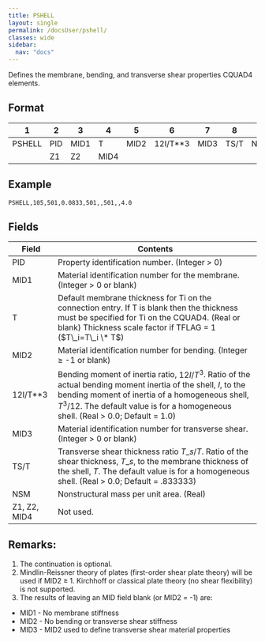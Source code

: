 ```yaml
---
title: PSHELL
layout: single
permalink: /docsUser/pshell/
classes: wide
sidebar:
  nav: "docs"
---
```


Defines the membrane, bending, and transverse shear properties CQUAD4
elements.

## Format

| 1      | 2   | 3    | 4    | 5    | 6          | 7    | 8    | 9   |
| ------ | --- | ---- | ---- | ---- | ---------- | ---- | ---- | --- |
| PSHELL | PID | MID1 | T    | MID2 | 12I/T\*\*3 | MID3 | TS/T | NSM |
|        | Z1  | Z2   | MID4 |      |            |      |      |     |

## Example
`PSHELL,105,501,0.0833,501,,501,,4.0`

## Fields

| Field        | Contents                                                                                                                                                                                                                                                |
| ------------ | ------------------------------------------------------------------------------------------------------------------------------------------------------------------------------------------------------------------------------------------------------- |
| PID          | Property identification number. (Integer \> 0)                                                                                                                                                                                                          |
| MID1         | Material identification number for the membrane. (Integer \> 0 or blank)                                                                                                                                                                                |
| T            | Default membrane thickness for Ti on the connection entry. If T is blank then the thickness must be specified for Ti on the CQUAD4. (Real or blank) Thickness scale factor if TFLAG = 1 ($T\_i=T\_i \* T$)                                              |
| MID2         | Material identification number for bending. (Integer ≥ -1 or blank)                                                                                                                                                                                     |
| 12I/T\*\*3   | Bending moment of inertia ratio, $12I/T^3$. Ratio of the actual bending moment inertia of the shell, $I$, to the bending moment of inertia of a homogeneous shell, $T^3/12$. The default value is for a homogeneous shell. (Real \> 0.0; Default = 1.0) |
| MID3         | Material identification number for transverse shear. (Integer \> 0 or blank)                                                                                                                                                                            |
| TS/T         | Transverse shear thickness ratio $T\_s/T$. Ratio of the shear thickness, $T\_s$, to the membrane thickness of the shell, $T$. The default value is for a homogeneous shell. (Real \> 0.0; Default = .833333)                                            |
| NSM          | Nonstructural mass per unit area. (Real)                                                                                                                                                                                                                |
| Z1, Z2, MID4 | Not used.                                                                                                                                                                                                                                               |

## Remarks:
1.  The continuation is optional.
2.  Mindlin-Reissner theory of plates (first-order shear plate theory)
    will be used if MID2 ≥ 1. Kirchhoff or classical plate theory (no
    shear flexibility) is not supported.
3.  The results of leaving an MID field blank (or MID2 = -1) are:
  - MID1 - No membrane stiffness
  - MID2 - No bending or transverse shear stiffness
  - MID3 - MID2 used to define transverse shear material properties
